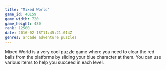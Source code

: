 ```yaml
---
title: "Mixed World"
game_id: 40159
game_width: 720
game_height: 480
rank: 12500
date: 2016-02-18T11:45:21.014Z
genres: arcade adventure puzzles
---
```

Mixed World is a very cool puzzle game where you need to clear the red balls from the platforms by sliding your blue character at them. You can use various items to help you succeed in each level.